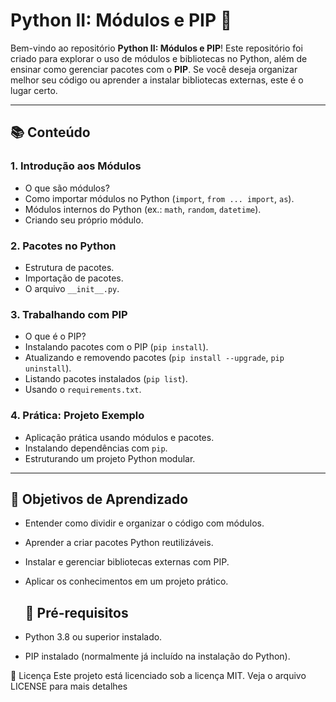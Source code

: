 # Python II: Módulos e PIP 🐍

Bem-vindo ao repositório **Python II: Módulos e PIP**! Este repositório foi criado para explorar o uso de módulos e bibliotecas no Python, além de ensinar como gerenciar pacotes com o **PIP**. Se você deseja organizar melhor seu código ou aprender a instalar bibliotecas externas, este é o lugar certo.

---

## 📚 Conteúdo

### 1. Introdução aos Módulos
- O que são módulos?
- Como importar módulos no Python (`import`, `from ... import`, `as`).
- Módulos internos do Python (ex.: `math`, `random`, `datetime`).
- Criando seu próprio módulo.

### 2. Pacotes no Python
- Estrutura de pacotes.
- Importação de pacotes.
- O arquivo `__init__.py`.
  
### 3. Trabalhando com PIP
- O que é o PIP?
- Instalando pacotes com o PIP (`pip install`).
- Atualizando e removendo pacotes (`pip install --upgrade`, `pip uninstall`).
- Listando pacotes instalados (`pip list`).
- Usando o `requirements.txt`.

### 4. Prática: Projeto Exemplo
- Aplicação prática usando módulos e pacotes.
- Instalando dependências com `pip`.
- Estruturando um projeto Python modular.

---

## 🌟 Objetivos de Aprendizado
- Entender como dividir e organizar o código com módulos.
- Aprender a criar pacotes Python reutilizáveis.
- Instalar e gerenciar bibliotecas externas com PIP.
- Aplicar os conhecimentos em um projeto prático.

  ## 🚀 Pré-requisitos

- Python 3.8 ou superior instalado.
- PIP instalado (normalmente já incluído na instalação do Python).

📝 Licença
Este projeto está licenciado sob a licença MIT. Veja o arquivo LICENSE para mais detalhes
